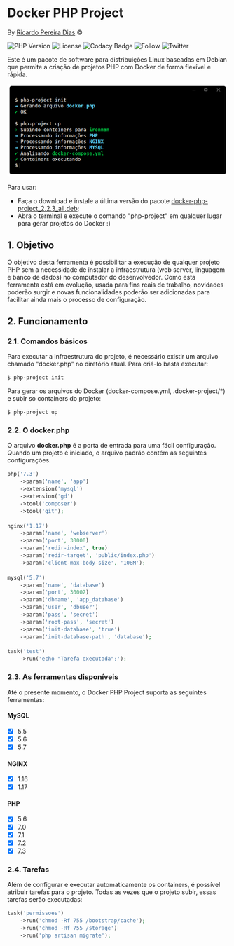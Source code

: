 # Docker PHP Project

By [Ricardo Pereira Dias](http://www.ricardopdias.com.br) ©

![PHP Version](https://img.shields.io/badge/php-%5E7.1.3-blue)
![License](https://img.shields.io/badge/license-MIT-blue)
![Codacy Badge](https://api.codacy.com/project/badge/Grade/7371a9ca517c4127ad32b6b242df9d8d)
![Follow](https://img.shields.io/github/followers/ricardopedias?label=Siga%20no%20GitHUB&style=social)
![Twitter](https://img.shields.io/twitter/follow/ricardopedias?label=Siga%20no%20Twitter)

Este é um pacote de software para distribuições Linux baseadas em Debian que permite a criação de projetos PHP com Docker de forma flexível e rápida.

![Screenshot](docs/terminal.png)

Para usar:

*   Faça o download e instale a última versão do pacote [docker-php-project_2.2.3_all.deb](https://github.com/ricardopedias/docker-php-project/raw/master/dist/docker-php-project_2.2.3_all.deb);
*   Abra o terminal e execute o comando "php-project" em qualquer lugar para gerar projetos do Docker :)

## 1. Objetivo

O objetivo desta ferramenta é possibilitar a execução de qualquer projeto PHP sem a necessidade de instalar a infraestrutura (web server, linguagem e banco de dados) no computador do desenvolvedor. Como esta ferramenta está em evolução, usada para fins reais de trabalho, novidades poderão surgir e novas funcionalidades poderão 
ser adicionadas para facilitar ainda mais o processo de configuração.

## 2. Funcionamento

### 2.1. Comandos básicos

Para executar a infraestrutura do projeto, é necessário existir um arquivo chamado "docker.php" no diretório atual.
Para criá-lo basta executar:

```sh
$ php-project init
```

Para gerar os arquivos do Docker (docker-compose.yml, .docker-project/*) e subir so containers do projeto:

```sh
$ php-project up
```

### 2.2. O docker.php

O arquivo **docker.php** é a porta de entrada para uma fácil configuração. Quando um projeto é iniciado,
o arquivo padrão contém as seguintes configurações.

```php
php('7.3')
    ->param('name', 'app')
    ->extension('mysql')
    ->extension('gd')
    ->tool('composer')
    ->tool('git');

nginx('1.17')
    ->param('name', 'webserver')
    ->param('port', 30000)
    ->param('redir-index', true)
    ->param('redir-target', 'public/index.php')
    ->param('client-max-body-size', '108M');

mysql('5.7')
    ->param('name', 'database')
    ->param('port', 30002)
    ->param('dbname', 'app_database')
    ->param('user', 'dbuser')
    ->param('pass', 'secret')
    ->param('root-pass', 'secret')
    ->param('init-database', 'true')
    ->param('init-database-path', 'database');

task('test')
    ->run('echo "Tarefa executada";');
```

### 2.3. As ferramentas disponíveis

Até o presente momento, o Docker PHP Project suporta as seguintes ferramentas:

#### MySQL

*   [x] 5.5
*   [x] 5.6
*   [x] 5.7

#### NGINX

*   [x] 1.16
*   [x] 1.17

#### PHP

*   [x] 5.6
*   [x] 7.0
*   [x] 7.1
*   [x] 7.2
*   [x] 7.3

### 2.4. Tarefas

Além de configurar e executar automaticamente os containers, é possível 
atribuir tarefas para o projeto. Todas as vezes que o projeto subir, essas tarefas serão executadas:

```php
task('permissoes')
    ->run('chmod -Rf 755 /bootstrap/cache');
    ->run('chmod -Rf 755 /storage')
    ->run('php artisan migrate');
```